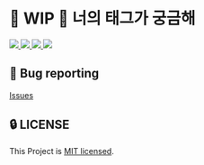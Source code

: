 # 🚧 WIP 🚧 너의 태그가 궁금해

<a href="https://github.com/tag-wonder/tag-wonder-frontend/actions/workflows/ci.yml">
  <img src="https://img.shields.io/github/actions/workflow/status/tag-wonder/tag-wonder-frontend/ci.yml?branch=main&label=CI&logo=GitHub&style=flat-square" />
</a>

<a href="https://github.com/tag-wonder/tag-wonder-frontend/issues?q=is%3Aissue+is%3Aopen+sort%3Aupdated-desc">
  <img src="https://img.shields.io/github/issues/tag-wonder/tag-wonder-frontend?style=flat-square" />
</a>

<a href="https://github.com/tag-wonder/tag-wonder-frontend/blob/main/LICENSE">
  <img src="https://img.shields.io/github/license/tag-wonder/tag-wonder-frontend?style=flat-square">
</a>

<a href="#">
  <img src="https://img.shields.io/github/repo-size/tag-wonder/tag-wonder-frontend?logo=yarn&style=flat-square">
</a>

## 🐛 Bug reporting
[Issues](https://github.com/team-has/unnamed/issues?q=is%3Aissue+is%3Aopen+sort%3Aupdated-desc)

## 🔒 LICENSE
This Project is [MIT licensed](https://github.com/team-has/unnamed/blob/main/LICENSE).
